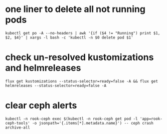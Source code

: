 # one liner to delete all not running pods

```shell
kubectl get po -A --no-headers | awk '{if ($4 != "Running") print $1, $2, $4}' | xargs -l bash -c 'kubectl -n $0 delete pod $1'
```

# check un-resolved kustomizations and helmreleases
```shell
flux get kustomizations --status-selector=ready=false -A && flux get helmreleases --status-selector=ready=false -A
```

# clear ceph alerts
```shell
kubectl -n rook-ceph exec $(kubectl -n rook-ceph get pod -l 'app=rook-ceph-tools' -o jsonpath='{.items[*].metadata.name}') -- ceph crash archive-all
```
